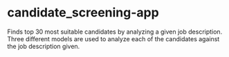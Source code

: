 # candidate_screening-app
Finds top 30 most suitable candidates by analyzing a given job description. Three different models are used to analyze each of the candidates against the job description given.
